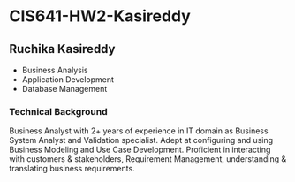 # CIS641-HW2-Kasireddy
## Ruchika Kasireddy
* Business Analysis
* Application Development
* Database Management

### Technical Background
Business Analyst with 2+ years of experience in IT domain as Business System Analyst and Validation specialist. Adept at configuring and using Business Modeling and Use Case Development. Proficient in interacting with customers & stakeholders, Requirement Management, understanding & translating business requirements.


